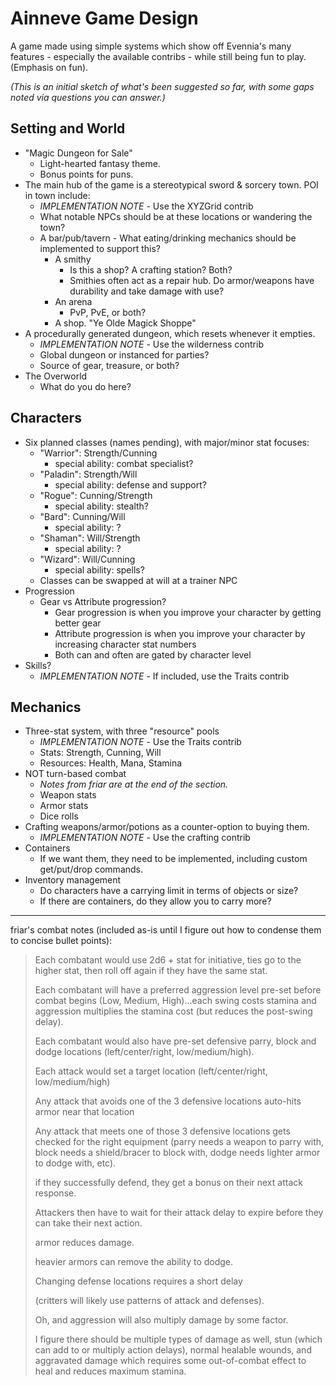 # Ainneve Game Design

A game made using simple systems which show off Evennia's many features - especially the available contribs - while still being fun to play. (Emphasis on fun).

*(This is an initial sketch of what's been suggested so far, with some gaps noted via questions you can answer.)*

## Setting and World

- "Magic Dungeon for Sale"
	- Light-hearted fantasy theme.
	- Bonus points for puns.
- The main hub of the game is a stereotypical sword & sorcery town. POI in town include:
	- *IMPLEMENTATION NOTE* - Use the XYZGrid contrib
	- What notable NPCs should be at these locations or wandering the town?
  - A bar/pub/tavern
		- What eating/drinking mechanics should be implemented to support this?
	- A smithy
		- Is this a shop? A crafting station? Both?
		- Smithies often act as a repair hub. Do armor/weapons have durability and take damage with use?
	- An arena
		- PvP, PvE, or both?
	- A shop. "Ye Olde Magick Shoppe"
- A procedurally generated dungeon, which resets whenever it empties.
	- *IMPLEMENTATION NOTE* - Use the wilderness contrib
	- Global dungeon or instanced for parties?
	- Source of gear, treasure, or both?
- The Overworld
	- What do you do here?

## Characters
- Six planned classes (names pending), with major/minor stat focuses:
	- "Warrior": Strength/Cunning
		- special ability: combat specialist?
	- "Paladin": Strength/Will
		- special ability: defense and support?
	- "Rogue": Cunning/Strength
		- special ability: stealth?
	- "Bard": Cunning/Will
		- special ability: ?
	- "Shaman": Will/Strength
		- special ability: ?
	- "Wizard": Will/Cunning
		- special ability: spells?
	- Classes can be swapped at will at a trainer NPC
- Progression
	- Gear vs Attribute progression?
		- Gear progression is when you improve your character by getting better gear
		- Attribute progression is when you improve your character by increasing character stat numbers
		- Both can and often are gated by character level
- Skills?
	- *IMPLEMENTATION NOTE* - If included, use the Traits contrib

## Mechanics

- Three-stat system, with three "resource" pools
	- *IMPLEMENTATION NOTE* - Use the Traits contrib
	- Stats: Strength, Cunning, Will
	- Resources: Health, Mana, Stamina
- NOT turn-based combat
	- *Notes from friar are at the end of the section.*
	- Weapon stats
	- Armor stats
	- Dice rolls
- Crafting weapons/armor/potions as a counter-option to buying them.
	- *IMPLEMENTATION NOTE* - Use the crafting contrib
- Containers
	- If we want them, they need to be implemented, including custom get/put/drop commands.
- Inventory management
	- Do characters have a carrying limit in terms of objects or size?
	- If there are containers, do they allow you to carry more?

----

friar's combat notes (included as-is until I figure out how to condense them to concise bullet points):
> Each combatant would use 2d6 + stat for initiative, ties go to the higher stat, then roll off again if they have the same stat.
> 
> Each combatant will have a preferred aggression level pre-set before combat begins (Low, Medium, High)...each swing costs stamina and aggression multiplies the stamina cost (but reduces the post-swing delay).
> 
> Each combatant would also have pre-set defensive parry, block and dodge locations (left/center/right, low/medium/high).
> 
> Each attack would set a target location (left/center/right, low/medium/high)
> 
> Any attack that avoids one of the 3 defensive locations auto-hits armor near that location
> 
> Any attack that meets one of those 3 defensive locations gets checked for the right equipment (parry needs a weapon to parry with, block needs a shield/bracer to block with, dodge needs  lighter armor to dodge with, etc).
> 
> if they successfully defend, they get a bonus on their next attack response.
> 
> Attackers then have to wait for their attack delay to expire before they can take their next action.
> 
> armor reduces damage.
> 
> heavier armors can remove the ability to dodge.
> 
> Changing defense locations requires a short delay
> 
> (critters will likely use patterns of attack and defenses).
> 
> Oh, and aggression will also multiply damage by some factor.
> 
> I figure there should be multiple types of damage as well, stun (which can add to or multiply action delays), normal healable wounds, and aggravated damage which requires some out-of-combat effect to heal and reduces maximum stamina.
